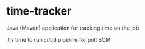 # time-tracker
Java (Maven) application for tracking time on the job



it's time to run ci/cd pipeline for poll SCM
